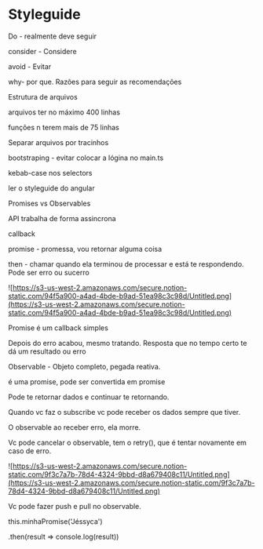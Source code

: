 # Styleguide

Do - realmente deve seguir

consider - Considere

avoid -  Evitar

 why- por que. Razões para seguir as recomendações

Estrutura de arquivos

arquivos ter no máximo 400 linhas

funções n terem mais de 75 linhas

Separar arquivos por tracinhos

bootstraping - evitar colocar a lógina no main.ts

kebab-case nos selectors

ler o styleguide do angular

Promises vs Observables

API trabalha de forma assincrona

callback

promise - promessa, vou retornar alguma coisa

then - chamar quando ela terminou de processar e está te respondendo. Pode ser erro ou sucerro

![https://s3-us-west-2.amazonaws.com/secure.notion-static.com/94f5a900-a4ad-4bde-b9ad-51ea98c3c98d/Untitled.png](https://s3-us-west-2.amazonaws.com/secure.notion-static.com/94f5a900-a4ad-4bde-b9ad-51ea98c3c98d/Untitled.png)

Promise é um callback simples

Depois do erro acabou, mesmo tratando. Resposta que no tempo certo te dá um resultado ou erro

Observable - Objeto completo, pegada reativa.

é uma promise, pode ser convertida em promise

Pode te retornar dados e continuar te retornando.

Quando vc faz o subscribe vc pode receber  os dados sempre que tiver.

O observable ao receber erro, ela morre.

Vc pode cancelar o observable, tem o retry(), que é tentar novamente em caso de erro.

![https://s3-us-west-2.amazonaws.com/secure.notion-static.com/9f3c7a7b-78d4-4324-9bbd-d8a679408c11/Untitled.png](https://s3-us-west-2.amazonaws.com/secure.notion-static.com/9f3c7a7b-78d4-4324-9bbd-d8a679408c11/Untitled.png)

Vc pode fazer push e pull no observable.

this.minhaPromise('Jéssyca')

.then(result => console.log(result))